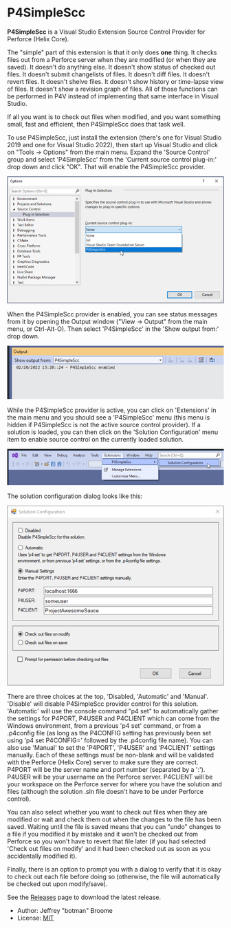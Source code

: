 # P4SimpleScc

**P4SimpleScc** is a Visual Studio Extension Source Control Provider for Perforce (Helix Core).

The "simple" part of this extension is that it only does **one** thing.  It checks files out from a Perforce server when they are modified (or when they are saved).  It doesn't do anything else.  It doesn't show status of checked out files.  It doesn't submit changelists of files.  It doesn't diff files.  It doesn't revert files.  It doesn't shelve files.  It doesn't show history or time-lapse view of files.  It doesn't show a revision graph of files.  All of those functions can be performed in P4V instead of implementing that same interface in Visual Studio.

If all you want is to check out files when modified, and you want something small, fast and efficient, then P4SimpleScc does that task well.

To use P4SimpleScc, just install the extension (there's one for Visual Studio 2019 and one for Visual Studio 2022), then start up Visual Studio and click on "Tools -> Options" from the main menu.  Expand the 'Source Control' group and select 'P4SimpleScc' from the 'Current source control plug-in:' drop down and click "OK".  That will enable the P4SimpleScc provider.

![SourceControl](https://raw.githubusercontent.com/botman99/P4SimpleScc/master/img/Tools_Options_SourceControl.png)

When the P4SimpleScc provider is enabled, you can see status messages from it by opening the Output window ("View -> Output" from the main menu, or Ctrl-Alt-O).  Then select 'P4SimpleScc' in the 'Show output from:' drop down.

![OutputWindow](https://raw.githubusercontent.com/botman99/P4SimpleScc/master/img/OutputWindow.png)

While the P4SimpleScc provider is active, you can click on 'Extensions' in the main menu and you should see a 'P4SimpleScc' menu (this menu is hidden if P4SimpleScc is not the active source control provider).  If a solution is loaded, you can then click on the 'Solution Configuration' menu item to enable source control on the currently loaded solution.

![SolutionConfigurationMenu](https://raw.githubusercontent.com/botman99/P4SimpleScc/master/img/SolutionConfigurationMenu.png)

The solution configuration dialog looks like this:

![SolutionConfigurationDialog](https://raw.githubusercontent.com/botman99/P4SimpleScc/master/img/SolutionConfigurationDialog.png)

There are three choices at the top, 'Disabled, 'Automatic' and 'Manual'.  'Disable' will disable P4SimpleScc provider control for this solution.  'Automatic' will use the console command "p4 set" to automatically gather the settings for P4PORT, P4USER and P4CLIENT which can come from the Windows environment, from a previous 'p4 set' command, or from a .p4config file (as long as the P4CONFIG setting has previously been set using 'p4 set P4CONFIG=' followed by the .p4config file name).  You can also use 'Manual' to set the 'P4PORT', 'P4USER' and 'P4CLIENT' settings manually.  Each of these settings must be non-blank and will be validated with the Perforce (Helix Core) server to make sure they are correct.  P4PORT will be the server name and port number (separated by a ':').  P4USER will be your username on the Perforce server.  P4CLIENT will be your workspace on the Perforce server for where you have the solution and files (although the solution .sln file doesn't have to be under Perforce control).

You can also select whether you want to check out files when they are modified or wait and check them out when the changes to the file has been saved.  Waiting until the file is saved means that you can "undo" changes to a file if you modified it by mistake and it won't be checked out from Perforce so you won't have to revert that file later (if you had selected 'Check out files on modify' and it had been checked out as soon as you accidentally modified it).

Finally, there is an option to prompt you with a dialog to verify that it is okay to check out each file before doing so (otherwise, the file will automatically be checked out upon modify/save).


See the [Releases](https://github.com/botman99/P4SimpleScc/releases) page to download the latest release.

* Author: Jeffrey "botman" Broome
* License: [MIT](http://opensource.org/licenses/mit-license.php)
